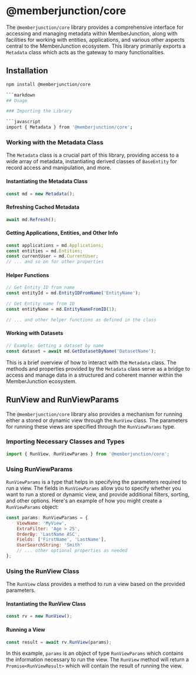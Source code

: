 # @memberjunction/core

The `@memberjunction/core` library provides a comprehensive interface for accessing and managing metadata within MemberJunction, along with facilities for working with entities, applications, and various other aspects central to the MemberJunction ecosystem. This library primarily exports a `Metadata` class which acts as the gateway to many functionalities.

## Installation

```bash
npm install @memberjunction/core

```markdown
## Usage

### Importing the Library

```javascript
import { Metadata } from '@memberjunction/core';
```

### Working with the Metadata Class

The `Metadata` class is a crucial part of this library, providing access to a wide array of metadata, instantiating derived classes of `BaseEntity` for record access and manipulation, and more.

#### Instantiating the Metadata Class

```javascript
const md = new Metadata();
```

#### Refreshing Cached Metadata

```javascript
await md.Refresh();
```

#### Getting Applications, Entities, and Other Info

```javascript
const applications = md.Applications;
const entities = md.Entities;
const currentUser = md.CurrentUser;
// ... and so on for other properties
```

#### Helper Functions

```javascript
// Get Entity ID from name
const entityId = md.EntityIDFromName('EntityName');

// Get Entity name from ID
const entityName = md.EntityNameFromID(1);

// ... and other helper functions as defined in the class
```

#### Working with Datasets

```javascript
// Example: Getting a dataset by name
const dataset = await md.GetDatasetByName('DatasetName');
```

This is a brief overview of how to interact with the `Metadata` class. The methods and properties provided by the `Metadata` class serve as a bridge to access and manage data in a structured and coherent manner within the MemberJunction ecosystem.

## RunView and RunViewParams

The `@memberjunction/core` library also provides a mechanism for running either a stored or dynamic view through the `RunView` class. The parameters for running these views are specified through the `RunViewParams` type.

### Importing Necessary Classes and Types

```javascript
import { RunView, RunViewParams } from '@memberjunction/core';
```

### Using RunViewParams

`RunViewParams` is a type that helps in specifying the parameters required to run a view. The fields in `RunViewParams` allow you to specify whether you want to run a stored or dynamic view, and provide additional filters, sorting, and other options. Here's an example of how you might create a `RunViewParams` object:

```javascript
const params: RunViewParams = {
    ViewName: 'MyView',
    ExtraFilter: 'Age > 25',
    OrderBy: 'LastName ASC',
    Fields: ['FirstName', 'LastName'],
    UserSearchString: 'Smith'
    // ... other optional properties as needed
};
```

### Using the RunView Class

The `RunView` class provides a method to run a view based on the provided parameters. 

#### Instantiating the RunView Class

```javascript
const rv = new RunView();
```

#### Running a View

```javascript
const result = await rv.RunView(params);
```

In this example, `params` is an object of type `RunViewParams` which contains the information necessary to run the view. The `RunView` method will return a `Promise<RunViewResult>` which will contain the result of running the view.


